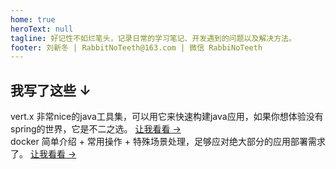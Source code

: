 ```yaml
---
home: true
heroText: null
tagline: 好记性不如烂笔头，记录日常的学习笔记、开发遇到的问题以及解决方法。
footer: 刘新冬 | RabbitNoTeeth@163.com | 微信 RabbiNoTeeth
---
```


## 我写了这些 ↓

<div class="home_card_container">
    <div class="home_card">
        <dic class="home_card_title">
            vert.x
        </dic>
        <dic class="home_card_content">
            非常nice的java工具集，可以用它来快速构建java应用，如果你想体验没有spring的世界，它是不二之选。
        </dic>
        <dic class="home_card_foot">
            <a href="/vertx">让我看看 →</a>
        </dic>
    </div>
    <div class="home_card">
        <dic class="home_card_title">
            docker
        </dic>
        <dic class="home_card_content">
            简单介绍 + 常用操作 + 特殊场景处理，足够应对绝大部分的应用部署需求了。
        </dic>
        <dic class="home_card_foot">
            <a href="/docker">让我看看 →</a>
        </dic>
    </div>
</div>
